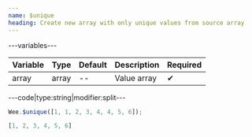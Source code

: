 ```yaml
---
name: $unique
heading: Create new array with only unique values from source array
---
```


---variables---

| Variable | Type | Default | Description | Required |
| -- | -- | -- | -- | -- |
| array | array | -- | Value array | ✔ |

---code|type:string|modifier:split---

```javascript
Wee.$unique([1, 1, 2, 3, 4, 4, 5, 6]);
```

```javascript
[1, 2, 3, 4, 5, 6]
```